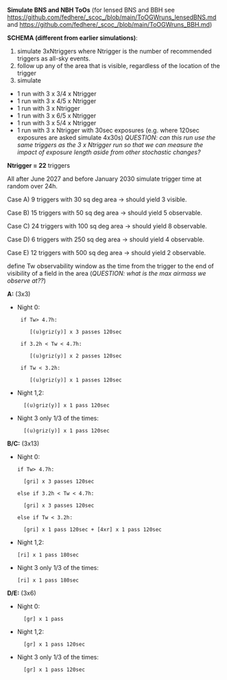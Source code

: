 


**Simulate BNS and NBH ToOs** (for lensed BNS and BBH see https://github.com/fedhere/_scoc_/blob/main/ToOGWruns_lensedBNS.md and https://github.com/fedhere/_scoc_/blob/main/ToOGWruns_BBH.md)

**SCHEMA (different from earlier simulations)**: 
1) simulate 3xNtriggers where Ntrigger is the number of recommended triggers as all-sky events.
2) follow up any of the area that is visible, regardless of the location of the trigger
3) simulate 
- 1 run with 3 x 3/4 x Ntrigger
- 1 run with 3 x 4/5 x Ntrigger
- 1 run with 3 x Ntrigger
- 1 run with 3 x 6/5 x Ntrigger
- 1 run with 3 x 5/4 x Ntrigger
- 1 run with 3 x Ntrigger with 30sec exposures (e.g. where 120sec exposures are asked simulate 4x30s) _QUESTION: can this run use the same triggers as the 3 x Ntrigger run so that we can measure the impact of exposure length aside from other stochastic changes?_

**Ntrigger = 22** triggers

All after June 2027 and before January 2030 simulate trigger time at random over 24h.

Case A) 9 triggers with 30 sq deg area -> should yield 3 visible. 

Case B) 15 triggers with 50 sq deg area -> should yield 5 observable. 

Case C) 24 triggers with 100 sq deg area -> should yield 8 observable. 

Case D) 6 triggers with 250 sq deg area -> should yield 4 observable. 

Case E) 12 triggers with 500 sq deg area -> should yield 2 observable. 



define Tw observability window as the time from the trigger to the end of visibility of a field in the area (_QUESTION: what is the max airmass we observe at??_)

**A:** (3x3)
*  Night 0:
      
        if Tw> 4.7h:

           [(u)griz(y)] x 3 passes 120sec
   
        if 3.2h < Tw < 4.7h:
   
           [(u)griz(y)] x 2 passes 120sec
   
        if Tw < 3.2h:
   
           [(u)griz(y)] x 1 passes 120sec
* Night 1,2:

        [(u)griz(y)] x 1 pass 120sec
* Night 3 only 1/3 of the times:

        [(u)griz(y)] x 1 pass 120sec
  

**B/C:** (3x13)
* Night 0:

      if Tw> 4.7h:

        [gri] x 3 passes 120sec

      else if 3.2h < Tw < 4.7h:

        [gri] x 3 passes 120sec

      else if Tw < 3.2h:

        [gri] x 1 pass 120sec + [4xr] x 1 pass 120sec
* Night 1,2:

      [ri] x 1 pass 180sec

* Night 3 only 1/3 of the times:

      [ri] x 1 pass 180sec
      

**D/E:** (3x6)
* Night 0:

        [gr] x 1 pass
  
* Night 1,2:
  
        [gr] x 1 pass 120sec
 
* Night 3 only 1/3 of the times:
  
        [gr] x 1 pass 120sec


